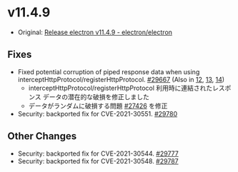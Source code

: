 # v11.4.9

- Original: [Release electron v11.4.9 - electron/electron](https://github.com/electron/electron/releases/tag/v11.4.9)

## Fixes

- Fixed potential corruption of piped response data when using interceptHttpProtocol/registerHttpProtocol. [#29667](https://github.com/electron/electron/pull/29667) (Also in [12](https://github.com/electron/electron/pull/29668), [13](https://github.com/electron/electron/pull/29669), [14](https://github.com/electron/electron/pull/29670))
  - interceptHttpProtocol/registerHttpProtocol 利用時に連結されたレスポンス データの潜在的な破損を修正しました
  - データがランダムに破損する問題 [#27426](https://github.com/electron/electron/issues/27426) を修正
- Security: backported fix for CVE-2021-30551. [#29780](https://github.com/electron/electron/pull/29780)

## Other Changes

- Security: backported fix for CVE-2021-30544. [#29777](https://github.com/electron/electron/pull/29777)
- Security: backported fix for CVE-2021-30548. [#29787](https://github.com/electron/electron/pull/29787)
